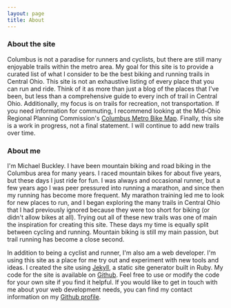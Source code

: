 ```yaml
---
layout: page
title: About
---
```

### About the site

Columbus is not a paradise for runners and cyclists, but there are still many enjoyable trails within the metro area. My goal for this site is to provide a curated list of what I consider to be the best biking and running trails in Central Ohio.  This site is not an exhaustive listing of every place that you can run and ride.  Think of it as more than just a blog of the places that I've been, but less than a comprehensive guide to every inch of trail in Central Ohio.  Additionally, my focus is on trails for recreation, not transportation.  If you need information for commuting, I recommend looking at the Mid-Ohio Regional Planning Commission's [Columbus Metro Bike Map](http://www.morpc.org/transportation/bicycle-pedestrian/columbus-metro-bike-map/index).  Finally, this site is a work in progress, not a final statement.  I will continue to add new trails over time.

### About me

I'm Michael Buckley.  I have been mountain biking and road biking in the Columbus area for many years.  I raced mountain bikes for about five years, but these days I just ride for fun.  I was always and occasional runner, but a few years ago I was peer pressured into running a marathon, and since then my running has become more frequent.  My marathon training led me to look for new places to run, and I began exploring the many trails in Central Ohio that I had previously ignored because they were too short for biking (or didn't allow bikes at all).  Trying out all of these new trails was one of main the inspiration for creating this site.  These days my time is equally split between cycling and running.  Mountain biking is still my main passion, but trail running has become a close second.

In addition to being a cyclist and runner, I'm also am a web developer.  I'm using this site as a place for me try out and experiment with new tools and ideas.  I created the site using [Jekyll](http://jekyllrb.com/), a static site generator built in Ruby.  My code for the site is available on [Github](https://github.com/mjbuckley/central-ohio-trails/tree/gh-pages).  Feel free to use or modify the code for your own site if you find it helpful.  If you would like to get in touch with me about your web development needs, you can find my contact information on my [Github profile](https://www.github.com/mjbuckley).
